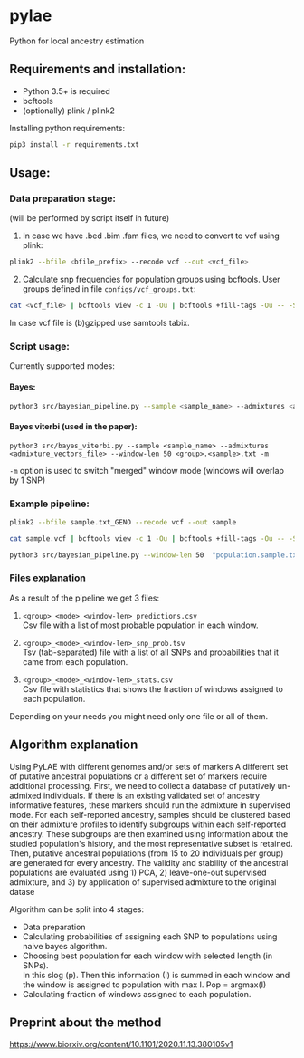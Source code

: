 # pylae
Python for local ancestry estimation

## Requirements and installation:

* Python 3.5+ is required
* bcftools
* (optionally) plink / plink2

Installing python requirements:
```bash
pip3 install -r requirements.txt
```
## Usage:
### Data preparation stage:
(will be performed by script itself in future)

1. In case we have .bed .bim .fam files, we need to convert to vcf using plink:
```bash
plink2 --bfile <bfile_prefix> --recode vcf --out <vcf_file>
```

2. Calculate snp frequencies for population groups using bcftools. 
User groups defined in file `configs/vcf_groups.txt`:

```bash
cat <vcf_file> | bcftools view -c 1 -Ou | bcftools +fill-tags -Ou -- -S configs/vcf_groups.txt -t AF | bcftools query -H -f "%CHROM %POS %ID %AF_<group> %AF_Mediterranean %AF_NativeAmerican %AF_NorthEastAsian %AF_NorthernEuropean %AF_Oceanian %AF_SouthAfrican %AF_SouthEastAsian %AF_SouthWestAsian %AF_SubsaharanAfrican\n" > <group>.<sample>.txt
```

In case vcf file is (b)gzipped use samtools tabix.

### Script usage:
Currently supported modes: 
#### Bayes:

```bash
python3 src/bayesian_pipeline.py --sample <sample_name> --admixtures <admixture_vectors_file> --window-len 50 <group>.<sample>.txt
```
#### Bayes viterbi (used in the paper):

```
python3 src/bayes_viterbi.py --sample <sample_name> --admixtures <admixture_vectors_file> --window-len 50 <group>.<sample>.txt -m 

```

`-m` option is used to switch "merged" window mode (windows will overlap by 1 SNP)


### Example pipeline:
```bash
plink2 --bfile sample.txt_GENO --recode vcf --out sample

cat sample.vcf | bcftools view -c 1 -Ou | bcftools +fill-tags -Ou -- -S vcf_groups.txt -t AF | bcftools query -H -f "%CHROM %POS %ID %AF_QuechuaCandelaria_3 %AF_Mediterranean %AF_NativeAmerican %AF_NorthEastAsian %AF_NorthernEuropean %AF_Oceanian %AF_SouthAfrican %AF_SouthEastAsian %AF_SouthWestAsian %AF_SubsaharanAfrican\n" > "population.sample.txt"

python3 src/bayesian_pipeline.py --window-len 50  "population.sample.txt"
```


### Files explanation
As a result of the pipeline we get 3 files:
1. `<group>_<mode>_<window-len>_predictions.csv`   
Csv file with a list of most probable population in each window.

2. `<group>_<mode>_<window-len>_snp_prob.tsv`   
Tsv (tab-separated) file with a list of all SNPs and probabilities that it came from each population.

3. `<group>_<mode>_<window-len>_stats.csv`  
Csv file with statistics that shows the fraction of windows assigned to each population.

Depending on your needs you might need only one file or all of them.

## Algorithm explanation

Using PyLAE with different genomes and/or sets of markers
A different set of putative ancestral populations or a different set of markers require 
additional processing. First, we need to collect a database of putatively un-admixed individuals. 
If there is an existing validated set of ancestry informative features, these markers should run the 
admixture in supervised mode. For each self-reported ancestry, samples should be clustered 
based on their admixture profiles to identify subgroups within each self-reported ancestry. These 
subgroups are then examined using information about the studied population's history, and the 
most representative subset is retained. Then, putative ancestral populations (from 15 to 20 
individuals per group) are generated for every ancestry. The validity and stability of the ancestral 
populations are evaluated using 1) PCA, 2) leave-one-out supervised admixture, and 3) by 
application of supervised admixture to the original datase

Algorithm can be split into 4 stages:  
* Data preparation 
* Calculating probabilities of assigning each SNP to populations using naive bayes algorithm.  
* Choosing best population for each window with selected length (in SNPs).  
In this slog (p). Then this information (I) is summed in each window and the window 
is assigned to population with max I. Pop = argmax(I)
* Calculating fraction of windows assigned to each population.


## Preprint about the method
https://www.biorxiv.org/content/10.1101/2020.11.13.380105v1
